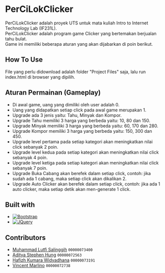 # PerCiLokClicker

PerCiLokClicker adalah proyek UTS untuk mata kuliah Intro to Internet Technology Lab (IF231L).<br />
PerCiLokClicker adalah program game Clicker yang bertemakan berjualan tahu bulat.<br />
Game ini memiliki beberapa aturan yang akan dijabarkan di poin berikut.

## How To Use

File yang perlu didownload adalah folder "Project Files" saja, lalu run index.html di browser yang dipilih.

## Aturan Permainan (Gameplay)

- Di awal game, uang yang dimiliki oleh user adalah 0.
- Uang yang didapatkan setiap click pada awal game merupakan 1.
- Upgrade ada 3 jenis yaitu: Tahu, Minyak dan Kompor.
- Upgrade Tahu memiliki 3 harga yang berbeda yaitu: 10, 80 dan 150.
- Upgrade Minyak memiliki 3 harga yang berbeda yaitu: 60, 170 dan 280.
- Upgrade Kompor memiliki 3 harga yang berbeda yaitu: 150, 300 dan 450.
- Upgrade level pertama pada setiap kategori akan meningkatkan nilai click sebanyak 2 poin.
- Upgrade level kedua pada setiap kategori akan meningkatkan nilai click sebanyak 4 poin.
- Upgrade level ketiga pada setiap kategori akan meningkatkan nilai click sebanyak 7 poin.
- Upgrade Buka Cabang akan berefek dalam setiap click, contoh: jika sudah ada 1 cabang, maka setiap click akan dikalikan 2.
- Upgrade Auto Clicker akan berefek dalam setiap click, contoh: jika ada 1 auto clicker, maka setiap detik akan men-generate 1 click.

## Built with 

* [![Bootstrap][Bootstrap.com]][Bootstrap-url]
* [![JQuery][JQuery.com]][JQuery-url]


## Contributors

* [Muhammad Lutfi Salinggih](https://www.instagram.com/salinggih_/)	`00000073400`
* [Aditya Stephen Hung](https://www.instagram.com/adityastpn_/)		`00000072563`
* [Hafizh Kumara Widyadhana](https://www.instagram.com/haaa_kw/)	`00000073191`
* [Vincent Marlino](https://www.instagram.com/marli.no/)		`00000072738`


<!-- MARKDOWN LINKS & IMAGES -->
[Bootstrap.com]: https://img.shields.io/badge/Bootstrap-563D7C?style=for-the-badge&logo=bootstrap&logoColor=white
[Bootstrap-url]: https://getbootstrap.com
[JQuery.com]: https://img.shields.io/badge/jQuery-0769AD?style=for-the-badge&logo=jquery&logoColor=white
[JQuery-url]: https://jquery.com 
